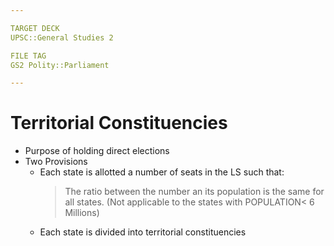 ```yaml
---

TARGET DECK
UPSC::General Studies 2

FILE TAG
GS2 Polity::Parliament

---
```


# Territorial Constituencies
- Purpose of holding direct elections
- Two Provisions
	- Each state is allotted a number of seats in the LS such that:
		> The ratio between the number an its population is the same for all states. 
		> (Not applicable to the states with POPULATION< 6 Millions)
	- Each state is divided into territorial constituencies 
	

